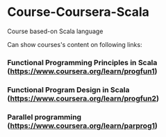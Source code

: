 # Course-Coursera-Scala
Course based-on Scala language 

Can show courses's content on following links:
### Functional Programming Principles in Scala (https://www.coursera.org/learn/progfun1)
### Functional Program Design in Scala (https://www.coursera.org/learn/progfun2)
### Parallel programming (https://www.coursera.org/learn/parprog1)
